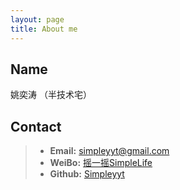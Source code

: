```yaml
---
layout: page
title: About me
---
```


## Name

姚奕涛 （半技术宅）

## Contact

 > * **Email:** [simpleyyt@gmail.com](mailto:simpleyyt@gmail.com)
 > * **WeiBo:** [摇一摇SimpleLife](http://www.weibo.com/u/1836017133)
 > * **Github:** [Simpleyyt](https://github.com/Simpleyyt)
